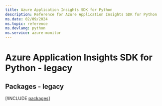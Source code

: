 ```yaml
---
title: Azure Application Insights SDK for Python
description: Reference for Azure Application Insights SDK for Python
ms.date: 02/09/2024
ms.topic: reference
ms.devlang: python
ms.service: azure-monitor
---
```

# Azure Application Insights SDK for Python - legacy
## Packages - legacy
[!INCLUDE [packages](application-insights-index.md)]